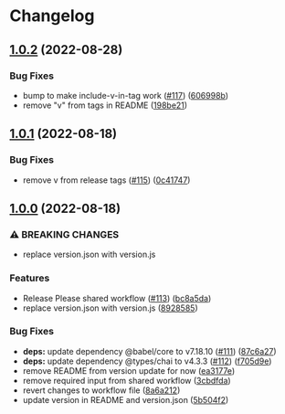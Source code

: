 # Changelog

## [1.0.2](https://github.com/dimensionalpocket/development-js/compare/v1.0.1...1.0.2) (2022-08-28)


### Bug Fixes

* bump to make include-v-in-tag work ([#117](https://github.com/dimensionalpocket/development-js/issues/117)) ([606998b](https://github.com/dimensionalpocket/development-js/commit/606998b1f585af8c1e71d23182e6015185800bf8))
* remove "v" from tags in README ([198be21](https://github.com/dimensionalpocket/development-js/commit/198be212c0a3ac1e7a3357244d3f1abc9c1ef1b7))

## [1.0.1](https://github.com/dimensionalpocket/development-js/compare/v1.0.0...v1.0.1) (2022-08-18)


### Bug Fixes

* remove v from release tags ([#115](https://github.com/dimensionalpocket/development-js/issues/115)) ([0c41747](https://github.com/dimensionalpocket/development-js/commit/0c417472b4ea36f6c21a63218519faacc1af7e09))

## [1.0.0](https://github.com/dimensionalpocket/development-js/compare/0.7.0...v1.0.0) (2022-08-18)


### ⚠ BREAKING CHANGES

* replace version.json with version.js

### Features

* Release Please shared workflow ([#113](https://github.com/dimensionalpocket/development-js/issues/113)) ([bc8a5da](https://github.com/dimensionalpocket/development-js/commit/bc8a5da7c455a4f66756d4288d80fde9c5667e91))
* replace version.json with version.js ([8928585](https://github.com/dimensionalpocket/development-js/commit/8928585a02a3710cdb1f55b03b42349c0f8d3ad3))


### Bug Fixes

* **deps:** update dependency @babel/core to v7.18.10 ([#111](https://github.com/dimensionalpocket/development-js/issues/111)) ([87c6a27](https://github.com/dimensionalpocket/development-js/commit/87c6a27edd087f3fa737c844e1abb9ab958fe143))
* **deps:** update dependency @types/chai to v4.3.3 ([#112](https://github.com/dimensionalpocket/development-js/issues/112)) ([f705d9e](https://github.com/dimensionalpocket/development-js/commit/f705d9ec303a270e2f1cf3869989bdcc2c2cfe10))
* remove README from version update for now ([ea3177e](https://github.com/dimensionalpocket/development-js/commit/ea3177eec0c07c1eb279c3f03024c8298671ef4f))
* remove required input from shared workflow ([3cbdfda](https://github.com/dimensionalpocket/development-js/commit/3cbdfda5ff0017d48a67c1f74d19d29d3660f011))
* revert changes to workflow file ([8a6a212](https://github.com/dimensionalpocket/development-js/commit/8a6a2123e002310a457c631ad85e3dd771d3476e))
* update version in README and version.json ([5b504f2](https://github.com/dimensionalpocket/development-js/commit/5b504f2b016803cc828430b8b063ec9c311e5fe0))
